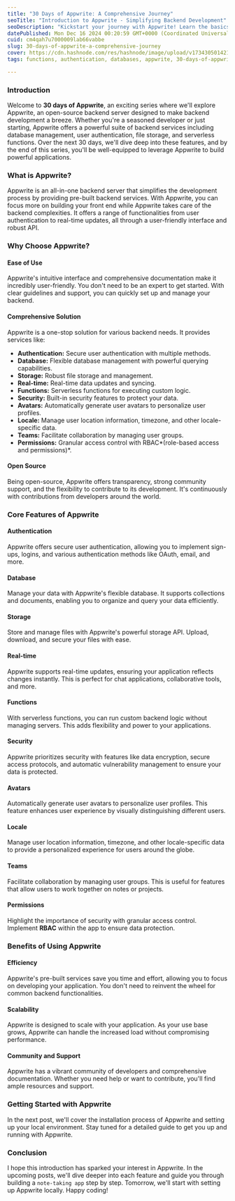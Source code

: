```yaml
---
title: "30 Days of Appwrite: A Comprehensive Journey"
seoTitle: "Introduction to Appwrite - Simplifying Backend Development"
seoDescription: "Kickstart your journey with Appwrite! Learn the basics of this open-source backend server, its core features, and why it's a must-have tool for developers."
datePublished: Mon Dec 16 2024 00:20:59 GMT+0000 (Coordinated Universal Time)
cuid: cm4qah7u7000009lab66vabbe
slug: 30-days-of-appwrite-a-comprehensive-journey
cover: https://cdn.hashnode.com/res/hashnode/image/upload/v1734305014215/a6e42266-b184-4009-af88-b443f5aa96f8.png
tags: functions, authentication, databases, appwrite, 30-days-of-appwrite

---
```


### Introduction
Welcome to **30 days of Appwrite**, an exciting series where we'll explore Appwrite, an open-source backend server designed to make backend development a breeze. Whether you're a seasoned developer or just starting, Appwrite offers a powerful suite of backend services including database management, user authentication, file storage, and serverless functions. Over the next 30 days, we'll dive deep into these features, and by the end of this series, you'll be well-equipped to leverage Appwrite to build powerful applications.

### What is Appwrite?
Appwrite is an all-in-one backend server that simplifies the development process by providing pre-built backend services. With Appwrite, you can focus more on building your front end while Appwrite takes care of the backend complexities. It offers a range of functionalities from user authentication to real-time updates, all through a user-friendly interface and robust API.

### Why Choose Appwrite?
#### Ease of Use
Appwrite's intuitive interface and comprehensive documentation make it incredibly user-friendly. You don't need to be an expert to get started. With clear guidelines and support, you can quickly set up and manage your backend.
#### Comprehensive Solution
Appwrite is a one-stop solution for various backend needs. It provides services like:
- **Authentication:** Secure user authentication with multiple methods.
- **Database:** Flexible database management with powerful querying capabilities.
- **Storage:** Robust file storage and management.
- **Real-time:** Real-time data updates and syncing.
- **Functions:** Serverless functions for executing custom logic.
- **Security:** Built-in security features to protect your data.
- **Avatars:** Automatically generate user avatars to personalize user profiles.
- **Locale:** Manage user location information, timezone, and other locale-specific data.
- **Teams:** Facilitate collaboration by managing user groups.
- **Permissions:** Granular access control with RBAC*(role-based access and permissions)*.

#### Open Source
Being open-source, Appwrite offers transparency, strong community support, and the flexibility to contribute to its development. It's continuously with contributions from developers around the world.

### Core Features of Appwrite
#### Authentication
Appwrite offers secure user authentication, allowing you to implement sign-ups, logins, and various authentication methods like OAuth, email, and more.

#### Database
Manage your data with Appwrite's flexible database. It supports collections and documents, enabling you to organize and query your data efficiently.

#### Storage
Store and manage files with Appwrite's powerful storage API. Upload, download, and secure your files with ease.

#### Real-time
Appwrite supports real-time updates, ensuring your application reflects changes instantly. This is perfect for chat applications, collaborative tools, and more.

#### Functions
With serverless functions, you can run custom backend logic without managing servers. This adds flexibility and power to your applications.

#### Security 
Appwrite prioritizes security with features like data encryption, secure access protocols, and automatic vulnerability management to ensure your data is protected.

#### Avatars
Automatically generate user avatars to personalize user profiles. This feature enhances user experience by visually distinguishing different users.

#### Locale
Manage user location information, timezone, and other locale-specific data to provide a personalized experience for users around the globe.

#### Teams
Facilitate collaboration by managing user groups. This is useful for features that allow users to work together on notes or projects.

#### Permissions
Highlight the importance of security with granular access control. Implement **RBAC** within the app to ensure data protection.

### Benefits of Using Appwrite
#### Efficiency 
Appwrite's pre-built services save you time and effort, allowing you to focus on developing your application. You don't need to reinvent the wheel for common backend functionalities.

#### Scalability
Appwrite is designed to scale with your application. As your use base grows, Appwrite can handle the increased load without compromising performance.

#### Community and Support
Appwrite has a vibrant community of developers and comprehensive documentation. Whether you need help or want to contribute, you'll find ample resources and support.

### Getting Started with Appwrite
In the next post, we'll cover the installation process of Appwrite and setting up your local environment. Stay tuned for a detailed guide to get you up and running with Appwrite.

### Conclusion
I hope this introduction has sparked your interest in Appwrite. In the upcoming posts, we'll dive deeper into each feature and guide you through building a `note-taking app` step by step. Tomorrow, we'll start with setting up Appwrite locally. Happy coding!